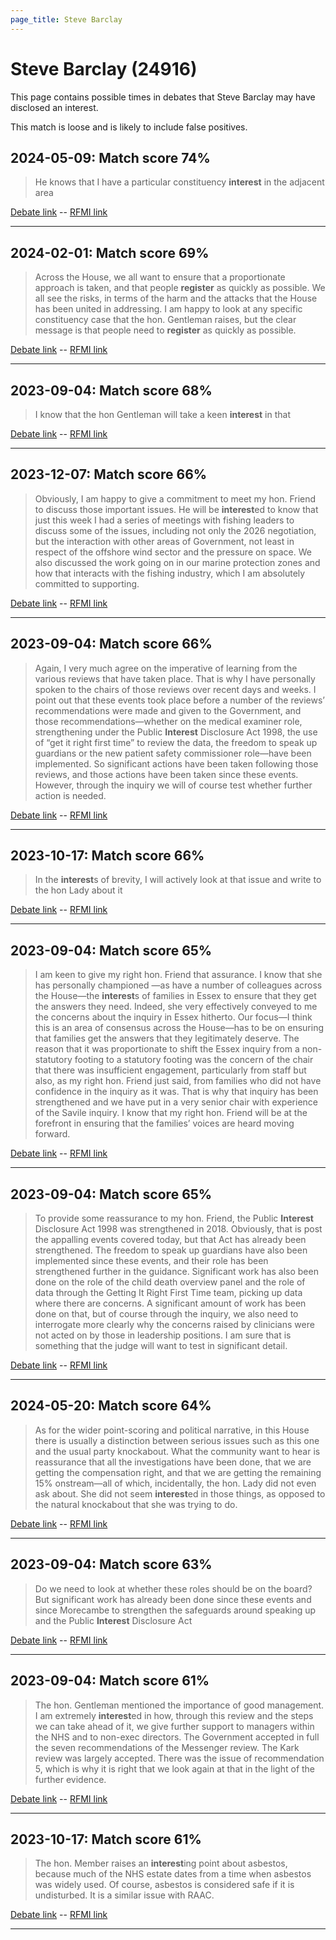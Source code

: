 ```yaml
---
page_title: Steve Barclay
---
```


# Steve Barclay  (24916)

This page contains possible times in debates that Steve Barclay may have disclosed an interest.

This match is loose and is likely to include false positives. 



## 2024-05-09: Match score 74%

>He knows that I have a particular constituency **interest** in the adjacent area

[Debate link](https://www.theyworkforyou.com/debates/?id=2024-05-09b.670.6)  --  [RFMI link](https://www.theyworkforyou.com/mp/24916/register)


---



## 2024-02-01: Match score 69%

>Across the House, we all want to ensure that a proportionate approach is taken, and that people **register** as quickly as possible. We all see the risks, in terms of the harm and the attacks that the House has been united in addressing. I am happy to look at any specific constituency case that the hon. Gentleman raises, but the clear message is that people need to **register** as quickly as possible.

[Debate link](https://www.theyworkforyou.com/debates/?id=2024-02-01a.970.2)  --  [RFMI link](https://www.theyworkforyou.com/mp/24916/register)


---



## 2023-09-04: Match score 68%

>I know that the hon Gentleman will take a keen **interest** in that

[Debate link](https://www.theyworkforyou.com/debates/?id=2023-09-04c.51.1)  --  [RFMI link](https://www.theyworkforyou.com/mp/24916/register)


---



## 2023-12-07: Match score 66%

>Obviously, I am happy to give a commitment to meet my hon. Friend to discuss those important issues. He will be **interest**ed to know that just this week I had a series of meetings with fishing leaders to discuss some of the issues, including not only the 2026 negotiation, but the interaction with other areas of Government, not least in respect of the offshore wind sector and the pressure on space. We also discussed the work going on in our marine protection zones and how that interacts with the fishing industry, which I am absolutely committed to supporting.

[Debate link](https://www.theyworkforyou.com/debates/?id=2023-12-07b.465.2)  --  [RFMI link](https://www.theyworkforyou.com/mp/24916/register)


---



## 2023-09-04: Match score 66%

>Again, I very much agree on the imperative of learning from the various reviews that have taken place. That is why I have personally spoken to the chairs of those reviews over recent days and weeks. I point out that these events took place before a number of the reviews’ recommendations were made and given to the Government, and those recommendations—whether on the medical examiner role, strengthening under the Public **Interest** Disclosure Act 1998, the use of “get it right first time” to review the data, the freedom to speak up guardians or the new patient safety commissioner role—have been implemented. So significant actions have been taken following those reviews, and those actions have been taken since these events. However, through the inquiry we will of course test whether further action is needed.

[Debate link](https://www.theyworkforyou.com/debates/?id=2023-09-04c.50.1)  --  [RFMI link](https://www.theyworkforyou.com/mp/24916/register)


---



## 2023-10-17: Match score 66%

>In the **interest**s of brevity, I will actively look at that issue and write to the hon Lady about it

[Debate link](https://www.theyworkforyou.com/debates/?id=2023-10-17e.166.4)  --  [RFMI link](https://www.theyworkforyou.com/mp/24916/register)


---



## 2023-09-04: Match score 65%

>I am keen to give my right hon. Friend that assurance. I know that she has personally championed —as have a number of colleagues across the House—the **interest**s of families in Essex to ensure that they get the answers they need. Indeed, she very effectively conveyed to me the concerns about the inquiry in Essex hitherto. Our focus—I think this is an area of consensus across the House—has to be on ensuring that families get the answers that they legitimately deserve. The reason that it was proportionate to shift the Essex inquiry from a non-statutory footing to a statutory footing was the concern of the chair that there was insufficient engagement, particularly from staff but also, as my right hon. Friend just said, from families who did not have confidence in the inquiry as it was. That is why that inquiry has been strengthened and we have put in a very senior chair with experience of the Savile inquiry. I know that my right hon. Friend will be at the forefront in ensuring that the families’ voices are heard moving forward.

[Debate link](https://www.theyworkforyou.com/debates/?id=2023-09-04c.42.3)  --  [RFMI link](https://www.theyworkforyou.com/mp/24916/register)


---



## 2023-09-04: Match score 65%

>To provide some reassurance to my hon. Friend, the Public **Interest** Disclosure Act 1998 was strengthened in 2018. Obviously, that is post the appalling events covered today, but that Act has already been strengthened. The freedom to speak up guardians have also been implemented since these events, and their role has been strengthened further in the guidance. Significant work has also been done on the role of the child death overview panel and the role of data through the Getting It Right First Time team, picking up data where there are concerns. A significant amount of work has been done on that, but of course through the inquiry, we also need to interrogate more clearly why the concerns raised by clinicians were not acted on by those in leadership positions. I am sure that is something that the judge will want to test in significant detail.

[Debate link](https://www.theyworkforyou.com/debates/?id=2023-09-04c.43.3)  --  [RFMI link](https://www.theyworkforyou.com/mp/24916/register)


---



## 2024-05-20: Match score 64%

>As for the wider point-scoring and political narrative, in this House there is usually a distinction between serious issues such as this one and the usual party knockabout. What the community want to hear is reassurance that all the investigations have been done, that we are getting the compensation right, and that we are getting the remaining 15% onstream—all of which, incidentally, the hon. Lady did not even ask about. She did not seem **interest**ed in those things, as opposed to the natural knockabout that she was trying to do.

[Debate link](https://www.theyworkforyou.com/debates/?id=2024-05-20a.639.2)  --  [RFMI link](https://www.theyworkforyou.com/mp/24916/register)


---



## 2023-09-04: Match score 63%

>Do we need to look at whether these roles should be on the board? But significant work has already been done since these events and since Morecambe to strengthen the safeguards around speaking up and the Public **Interest** Disclosure Act

[Debate link](https://www.theyworkforyou.com/debates/?id=2023-09-04c.45.0)  --  [RFMI link](https://www.theyworkforyou.com/mp/24916/register)


---



## 2023-09-04: Match score 61%

>The hon. Gentleman mentioned the importance of good management. I am extremely **interest**ed in how, through this review and the steps we can take ahead of it, we give further support to managers within the NHS and to non-exec directors. The Government accepted in full the seven recommendations of the Messenger review. The Kark review was largely accepted. There was the issue of recommendation 5, which is why it is right that we look again at that in the light of the further evidence.

[Debate link](https://www.theyworkforyou.com/debates/?id=2023-09-04c.39.0)  --  [RFMI link](https://www.theyworkforyou.com/mp/24916/register)


---



## 2023-10-17: Match score 61%

>The hon. Member raises an **interest**ing point about asbestos, because much of the NHS estate dates from a time when asbestos was widely used. Of course, asbestos is considered safe if it is undisturbed. It is a similar issue with RAAC.

[Debate link](https://www.theyworkforyou.com/debates/?id=2023-10-17e.148.7)  --  [RFMI link](https://www.theyworkforyou.com/mp/24916/register)


---

